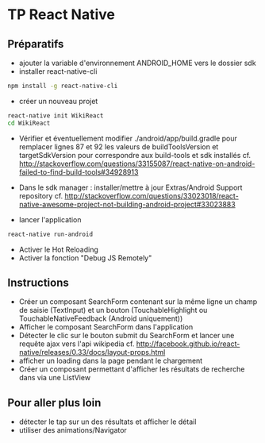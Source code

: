 # TP React Native

## Préparatifs

- ajouter la variable d'environnement ANDROID_HOME vers le dossier sdk
- installer react-native-cli 
```bash
npm install -g react-native-cli
```
- créer un nouveau projet 
```bash
react-native init WikiReact
cd WikiReact
```

- Vérifier et éventuellement modifier ./android/app/build.gradle pour remplacer lignes 87 et 92 les valeurs de buildToolsVersion et targetSdkVersion pour correspondre aux build-tools et sdk installés
cf. http://stackoverflow.com/questions/33155087/react-native-on-android-failed-to-find-build-tools#34928913

- Dans le sdk manager : installer/mettre à jour Extras/Android Support repository cf. http://stackoverflow.com/questions/33023018/react-native-awesome-project-not-building-android-project#33023883
- lancer l'application 
```bash
react-native run-android
```
- Activer le Hot Reloading 
- Activer la fonction "Debug JS Remotely"


## Instructions
- Créer un composant SearchForm contenant sur la même ligne un champ de saisie (TextInput) et un bouton (TouchableHighlight ou TouchableNativeFeedback (Android uniquement))
- Afficher le composant SearchForm dans l'application
- Détecter le clic sur le bouton submit du SearchForm et lancer une requête ajax vers l'api wikipedia cf. http://facebook.github.io/react-native/releases/0.33/docs/layout-props.html
- afficher un loading dans la page pendant le chargement
- Créer un composant permettant d'afficher les résultats de recherche dans via une ListView

## Pour aller plus loin
- détecter le tap sur un des résultats et afficher le détail
- utiliser des animations/Navigator